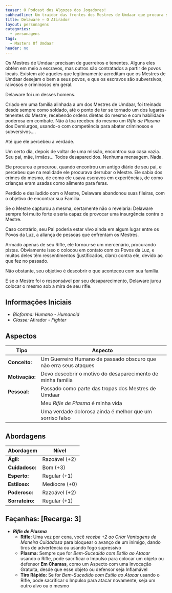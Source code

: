 ```yaml
---
teaser: O Podcast dos Algozes dos Jogadores!
subheadline: Um traidor das frontes dos Mestres de Umdaar que procura sua Família
title: Delaware – O Atirador
layout: personagens
categories:
  - personagens
tags:
  - Masters Of Umdaar 
header: no
---
```


Os Mestres de Umdaar precisam de guerreiros e tenentes. Alguns eles obtém em meio a escravos, mas outros são contratados a partir de povos locais. Existem até aqueles que legitimamente acreditam que os Mestres de Umdaar desejam o bem a seus povos, e que os escravos são subversivos, raivosos e criminosos em geral.

Delaware foi um desses homens.

Criado em uma família alinhada a um dos Mestres de Umdaar, foi treinado desde sempre como soldado, até o ponto de ter se tornado um dos lugares-tenentes do Mestre, recebendo ordens diretas do mesmo e com habilidade poderosa em combate. Não à toa recebeu do mesmo um _Rifle de Plasma_ dos Demiurgos, usando-o com competência para abater criminosos e subversivos....

Até que ele percebeu a verdade.

Um certo dia, depois de voltar de uma missão, encontrou sua casa vazia. Seu pai, mãe, irmãos... Todos desaparecidos. Nenhuma mensagem. Nada.

Ele procurou e procurou, quando encontrou um antigo diário de seu pai, e percebeu que na realidade ele procurava derrubar o Mestre. Ele sabia dos crimes do mesmo, de como ele usava escravos em experiências, de como crianças eram usadas como alimento para feras.

Perdido e desiludido com o Mestre, Delaware abandonou suas fileiras, com o objetivo de encontrar sua Família.

Se o Mestre capturou a mesma, certamente não o revelaria: Delaware sempre foi muito forte e seria capaz de provocar uma insurgência contra o Mestre.

Caso contrário, seu Pai poderia estar vivo ainda em algum lugar entre os Povos da Luz, a aliança de pessoas que enfrentam os Mestres.

Armado apenas de seu Rifle, ele tornou-se um mercenário, procurando pistas. Obviamente isso o colocou em contato com os Povos da Luz, e muitos deles têm ressentimentos (justificados, claro) contra ele, devido ao que fez no passado.

Não obstante, seu objetivo é descobrir o que aconteceu com sua família. 

E se o Mestre foi o responsável por seu desaparecimento, Delaware jurou colocar o mesmo sob a mira de seu rifle.

<!-- excerpt -->

## Informações Iniciais

+ _Bioforma:_ _Humano_  - _Humanoid_
+ _Classe:_ Atirador - _Fighter_

## Aspectos

| **Tipo**       | **Aspecto**                                                      |
|----------------|------------------------------------------------------------------|
| __Conceito:__  | Um Guerreiro Humano de passado obscuro que não erra seus ataques |
| __Motivação:__ | Devo descobrir o motivo do desaparecimento de minha família      |
| __Pessoal:__   | Passado como parte das tropas dos Mestres de Umdaar              |
|                | Meu _Rifle de Plasma_ é minha vida                               |
|                | Uma verdade dolorosa ainda é melhor que um sorriso falso         |

## Abordagens

| **Abordagem**   | **Nível**     |
|-----------------|---------------|
| __Ágil:__       | Razoável (+2) |
| __Cuidadoso:__  | Bom (+3)      |
| __Esperto:__    | Regular (+1)  |
| __Estiloso:__   | Medíocre (+0) |
| __Poderoso:__   | Razoável (+2) |
| __Sorrateiro:__ | Regular (+1)  |

## Façanhas: [Recarga: 3]

+ ___Rifle de Plasma___
  + __Rifle:__ Uma vez por cena, você _recebe +2 ao Criar Vantagens de Maneira Cuidadosa_ para bloquear o avanço de um inimigo, dando tiros de advertência ou usando fogo supressivo
  + __Plasma:__ Sempre que for _Bem-Sucedido com Estilo ao Atacar_ usando o Rifle, pode sacrificar o Impulso para colocar um objeto ou defensor __Em Chamas__, como um Aspecto com uma Invocação Gratuíta, desde que esse objeto ou defensor seja Inflamável
  + __Tiro Rápido:__ Se for _Bem-Sucedido com Estilo ao Atacar_ usando o Rifle, pode sacrificar o Impulso para atacar novamente, seja um outro alvo ou o mesmo

